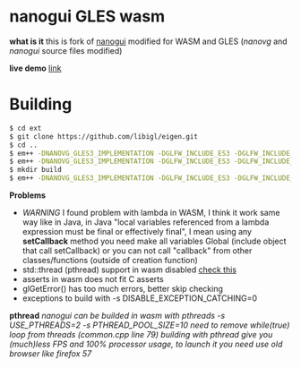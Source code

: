# nanogui GLES wasm
**what is it** this is fork of [nanogui](https://github.com/wjakob/nanogui) modified for WASM and GLES (*nanovg* and *nanogui* source files modified)

**live demo** [link](https://danilw.github.io/GLSL-howto/nanogui/nanogui.html)

# Building

```sh
$ cd ext
$ git clone https://github.com/libigl/eigen.git
$ cd ..
$ em++ -DNANOVG_GLES3_IMPLEMENTATION -DGLFW_INCLUDE_ES3 -DGLFW_INCLUDE_GLEXT -DNANOGUI_LINUX -Iext/nanovg/ ext/nanovg.c --std=c++11 -O3 -lGL -lGLU -lm -lGLEW -s USE_GLFW=3 -s FULL_ES3=1 -s USE_WEBGL2=1 -o nanovg.bc
$ em++ -DNANOVG_GLES3_IMPLEMENTATION -DGLFW_INCLUDE_ES3 -DGLFW_INCLUDE_GLEXT -DNANOGUI_LINUX -Iinclude/ -Iext/nanovg/ -Iext/eigen/ button.cpp checkbox.cpp colorpicker.cpp colorwheel.cpp combobox.cpp common.cpp glcanvas.cpp glutil.cpp graph.cpp imagepanel.cpp imageview.cpp label.cpp layout.cpp messagedialog.cpp popup.cpp popupbutton.cpp progressbar.cpp screen.cpp serializer.cpp slider.cpp stackedwidget.cpp tabheader.cpp tabwidget.cpp textbox.cpp theme.cpp vscrollpanel.cpp widget.cpp window.cpp nanogui_resources.cpp nanovg.bc --std=c++11 -O3 -lGL -lGLU -lm -lGLEW -s USE_GLFW=3 -s FULL_ES3=1 -s USE_WEBGL2=1 -s WASM=1 -o nanogui.bc
$ mkdir build
$ em++ -DNANOVG_GLES3_IMPLEMENTATION -DGLFW_INCLUDE_ES3 -DGLFW_INCLUDE_GLEXT -DNANOGUI_LINUX -Iinclude/ -Iext/nanovg/ -Iext/eigen/ nanogui.bc example1.cpp --std=c++11 -O3 -lGL -lGLU -lm -lGLEW -s USE_GLFW=3 -s FULL_ES3=1 -s USE_WEBGL2=1 -s WASM=1 -o build/nanogui.html --preload-file ./icons
```

**Problems**
 - *WARNING* I found problem with lambda in WASM, I think it work same way like in Java, in Java "local variables referenced from a lambda expression must be final or effectively final", I mean using any **setCallback** method you need make all variables Global (include object that call setCallback) or you can not call "callback" from other classes/functions (outside of creation function)
 - std::thread (pthread) support in wasm disabled [check this](https://www.mail-archive.com/emscripten-discuss@googlegroups.com/msg07008.html)
 - asserts in wasm does not fit C asserts
 - glGetError() has too much errors, better skip checking
 - exceptions to build with -s DISABLE_EXCEPTION_CATCHING=0

**pthread** *nanogui can be builded in wasm with pthreads -s USE_PTHREADS=2 -s PTHREAD_POOL_SIZE=10
need to remove while(true) loop from threads (common.cpp line 79) 
building with pthread give you (much)less FPS and 100% processor usage, to launch it you need use old browser like firefox 57*
